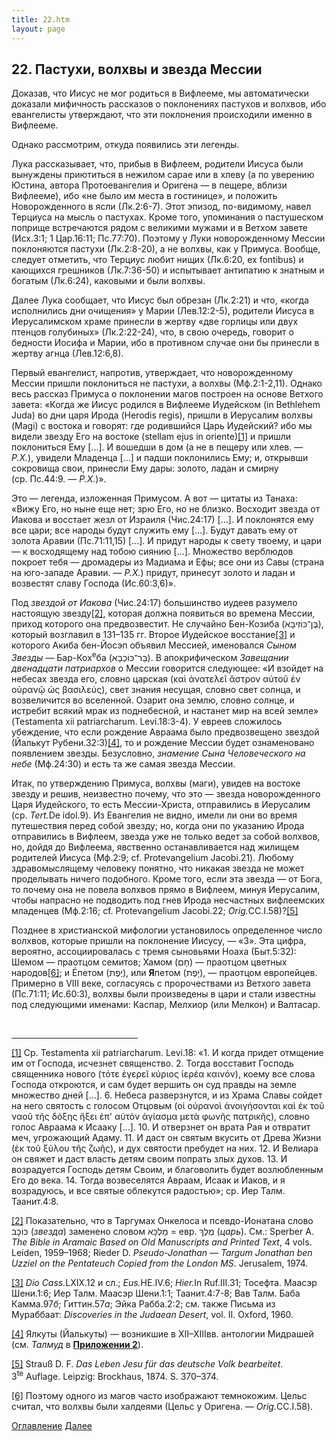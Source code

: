 ```yaml
---
title: 22.htm
layout: page
---
```




<title>Руслан Хазарзар. Сын Человеческий. Глава двадцать вторая</title>


<h2>22. Пастухи, волхвы и звезда Мессии</h2>

<p>Доказав, что Иисус не мог родиться в Вифлееме, мы автоматически доказали
мифичность рассказов о поклонениях пастухов и волхвов, ибо евангелисты
утверждают, что эти поклонения происходили именно в Вифлееме.</p>

<p>Однако рассмотрим, откуда появились эти легенды.</p>

<p>Лука рассказывает, что, прибыв в Вифлеем, родители Иисуса были вынуждены
приютиться в нежилом сарае или в хлеву (а по уверению Юстина, автора
Протоевангелия и Оригена — в пещере, вблизи Вифлееме), ибо «не было им места в
гостинице», и положить Новорожденного в ясли (Лк.2:6-7). Этот эпизод,
по-видимому, навел Терциуса на мысль о пастухах. Кроме того, упоминания о
пастушеском поприще встречаются рядом с великими мужами и в Ветхом завете
(Исх.3:1; 1&nbsp;Цар.16:11; Пс.77:70). Поэтому у Луки новорожденному Мессии
поклоняются пастухи (Лк.2:8-20), а не волхвы, как у Примуса. Вообще, следует
отметить, что Терциус любит нищих (Лк.6:20, ex&nbsp;fontibus) и кающихся
грешников (Лк.7:36-50) и испытывает антипатию к знатным и богатым (Лк.6:24),
каковыми и были волхвы.</p>

<p style='margin-bottom:6.0pt'>Далее Лука сообщает, что Иисус был обрезан
(Лк.2:21) и что, «когда исполнились дни очищения» у Марии (Лев.12:2-5),
родители Иисуса в Иерусалимском храме принесли в жертву «две горлицы или двух
птенцов голубиных» (Лк.2:22-24), что, в свою очередь, говорит о бедности Иосифа
и Марии, ибо в противном случае они бы принесли в жертву агнца (Лев.12:6,8).</p>

<p>Первый евангелист, напротив, утверждает, что новорожденному Мессии пришли
поклониться не пастухи, а волхвы (Мф.2:1-2,11). Однако весь рассказ Примуса о
поклонении магов построен на основе Ветхого завета: «Когда же Иисус родился в
Вифлееме Иудейском (in Bethlehem Juda) во дни царя Ирода (Herodis regis),
пришли в Иерусалим волхвы (Magi) с востока и говорят: где родившийся Царь
Иудейский? ибо мы видели звезду Его на востоке (stellam ejus in oriente)<a
href="#_ftn1" name="_ftnref1">[1]</a> и пришли поклониться Ему&nbsp;[...]. И
вошедши в дом (а не в пещеру или хлев. — <i>Р.Х.</i>), увидели Младенца [...] и
падши поклонились Ему; и, открывши сокровища свои, принесли Ему дары: золото,
ладан и смирну (ср.&nbsp;Пс.44:9. — <i>Р.Х.</i>)».</p>

<p>Это — легенда, изложенная Примусом. А вот — цитаты из Танаха: «Вижу Его, но
ныне еще нет; зрю Его, но не близко. Восходит звезда от Иакова и восстает жезл
от Израиля (Чис.24:17)&nbsp;[...]. И поклонятся ему все цари; все народы будут
служить ему&nbsp;[...]. Будут давать ему от золота Аравии
(Пс.71:11,15)&nbsp;[...]. И придут народы к свету твоему, и цари — к
восходящему над тобою сиянию [...]. Множество верблюдов покроет тебя —
дромадеры из Мадиама и Ефы; все они из Савы (страна на юго-западе Аравии. —
<i>Р.Х.</i>) придут, принесут золото и ладан и возвестят славу
Господа&nbsp;(Ис.60:3,6)».</p>

<p>Под <i>звездой от Иакова</i> (Чис.24:17) большинство иудеев разумело
настоящую звезду<a href="#_ftn2" name="_ftnref2">[2]</a>, которая должна
появиться во времена Мессии, приход которого она предвозвестит. Не случайно
Бен-Козиба <span dir=RTL>(&#1489;&#1468;&#1462;&#1503;&#1470;&#1499;&#1468;&#1493;&#1465;&#1494;&#1460;&#1497;&#1489;&#1464;&#1488;)</span><span
dir=LTR></span><span dir=LTR></span>, который возглавил в 131–135 гг. Второе
Иудейское восстание<a href="#_ftn3" name="_ftnref3">[3]</a> и которого Акиба
бен-Йосэп объявил Мессией, именовался <i>Сыном Звезды</i> —
Бар-Кох<sup>е</sup>ба <span dir=rtl>(&#1489;&#1468;&#1463;&#1512;&#1470;&#1499;&#1468;&#1493;&#1465;&#1499;&#1456;&#1489;&#1464;&#1488;)</span><span
dir=ltr></span><span dir=ltr></span>. В апокрифическом <i>Завещании двенадцати
патриархов</i> о Мессии говорится следующее: «И взойдет на небесах звезда его,
словно царская (<span class=g>&#954;&#945;&#8054;
&#7936;&#957;&#945;&#964;&#949;&#955;&#949;&#8150;
&#7940;&#963;&#964;&#961;&#959;&#957; &#945;&#8016;&#964;&#959;&#8166;
&#7952;&#957; &#959;&#8016;&#961;&#945;&#957;&#8183; &#8033;&#962;
&#946;&#945;&#963;&#953;&#955;&#949;&#8059;&#962;</span>), свет знания несущая,
словно свет солнца, и возвеличится во вселенной. Озарит она землю, словно
солнце, и истребит всякий мрак из поднебесной, и настанет мир на всей земле»
(Testamenta xii patriarcharum. Levi.18:3-4). У евреев сложилось убеждение, что
если рождение Авраама было предвозвещено звездой (Йалькут Рубени.32:3)<a
href="#_ftn4" name="_ftnref4">[4]</a>, то и рождение Мессии будет ознаменовано
появлением звезды. Безусловно, <i>знамение Сына Человеческого на небе</i>
(Мф.24:30) и есть та же самая звезда Мессии.</p>

<p>Итак, по утверждению Примуса, волхвы (маги), увидев на востоке звезду и
решив, неизвестно почему, что это — звезда новорожденного Царя Иудейского, то
есть Мессии-Христа, отправились в Иерусалим
(ср.&nbsp;<i>Tert.</i>De&nbsp;idol.9). Из Евангелия не видно, имели ли они во
время путешествия перед собой звезду; но, когда они по указанию Ирода
отправились в Вифлеем, звезда уже не только ведет за собой волхвов, но, дойдя
до Вифлеема, явственно останавливается над жилищем родителей Иисуса (Мф.2:9;
cf.&nbsp;Protevangelium Jacobi.21). Любому здравомыслящему человеку понятно,
что никакая звезда не может проделывать ничего подобного. Кроме того, если эта
звезда — от Бога, то почему она не повела волхвов прямо в Вифлеем, минуя
Иерусалим, чтобы напрасно не подводить под гнев Ирода несчастных вифлеемских
младенцев (Мф.2:16; cf.&nbsp;Protevangelium Jacobi.22; <i>Orig.</i>CC.I.58)?<a
href="#_ftn5" name="_ftnref5">[5]</a></p>

<p>Позднее в христианской мифологии установилось определенное число волхвов,
которые пришли на поклонение Иисусу, — «3». Эта цифра, вероятно,
ассоциировалась с тремя сыновьями Ноаха (Быт.5:32): Шемом — праотцом семитов;
Хамом (<span dir=RTL></span>&#1495;&#1464;&#1501;<span dir=LTR></span>) —
праотцом цветных народов<a href="#_ftn6" name="_ftnref6">[6]</a>; и <span
font face="Times New Roman">&Eacute;</font>петом (<span
dir=RTL></span>&#1497;&#1462;&#1508;&#1462;&#1514;<span dir=LTR></span>), или
<b>Я</b>петом (<span dir=RTL></span>&#1497;&#1464;&#1508;&#1462;&#1514;<span
dir=LTR></span>), — праотцом европейцев. Примерно в&nbsp;VIII&nbsp;веке,
согласуясь с пророчествами из Ветхого завета (Пс.71:11; Ис.60:3), волхвы были
произведены в цари и стали известны под следующими именами: Каспар, Мелхиор
(или Мелкон) и Валтасар.</p>
<p>&nbsp;</p>

<hr align="left" width="40%">

<p class=s><a href="#_ftnref1" name="_ftn1">[1]</a> Ср. Testamenta xii
patriarcharum. Levi.18: «1.&nbsp;И когда придет отмщение им от Господа,
исчезнет священство. 2.&nbsp;Тогда восставит Господь священника нового (<span
class=g>&#964;&#8057;&#964;&#949; &#7952;&#947;&#949;&#961;&#949;&#8150;
&#954;&#8059;&#961;&#953;&#959;&#962; &#7985;&#949;&#961;&#8051;&#945;
&#954;&#945;&#953;&#957;&#8057;&#957;</span>), коему все слова Господа
откроются, и сам будет вершить он суд правды на земле множество
дней&nbsp;[...]. 6.&nbsp;Небеса разверзнутся, и из Храма Славы сойдет на него
святость с голосом Отцовым (<span class=g>&#959;&#7985;
&#959;&#8016;&#961;&#945;&#957;&#959;&#8054;
&#7936;&#957;&#959;&#953;&#947;&#8053;&#963;&#959;&#957;&#964;&#945;&#953;
&#954;&#945;&#8054; &#7952;&#954; &#964;&#959;&#8166; &#957;&#945;&#959;&#8166;
&#964;&#8134;&#962; &#948;&#8057;&#958;&#951;&#962; &#7973;&#958;&#949;&#953;
&#7952;&#960;' &#945;&#8016;&#964;&#8056;&#957;
&#7937;&#947;&#8055;&#945;&#963;&#956;&#945; &#956;&#949;&#964;&#8048;
&#966;&#969;&#957;&#8134;&#962;
&#960;&#945;&#964;&#961;&#953;&#954;&#8134;&#962;</span>), словно голос Авраама
к Исааку&nbsp;[...]. 10.&nbsp;И отверзнет он врата Рая и отвратит меч,
угрожающий Адаму. 11.&nbsp;И даст он святым вкусить от Древа Жизни (<span
class=g>&#7952;&#954; &#964;&#959;&#8166; &#958;&#8059;&#955;&#959;&#965;
&#964;&#8134;&#962; &#950;&#969;&#8134;&#962;</span>), и дух святости пребудет
на них. 12.&nbsp;И Велиара он свяжет и даст власть детям своим попрать злых
духов. 13.&nbsp;И возрадуется Господь детям Своим, и благоволить будет
возлюбленным Его до века. 14.&nbsp;Тогда возвеселятся Авраам, Исаак и Иаков, и
я возрадуюсь, и все святые облекутся радостью»; ср. Иер Талм. Таанит.4:8.</p>

<p class=s><a href="#_ftnref2" name="_ftn2">[2]</a> Показательно, что в
Таргумах Онкелоса и псевдо-Ионатана слово <span
dir=RTL>&#1499;&#1468;&#1493;&#1465;&#1499;&#1464;&#1489;</span><span
dir=LTR></span><span dir=LTR></span> (<i>звезда</i>) заменено словом <span
dir=RTL>&#1502;&#1463;&#1500;&#1456;&#1499;&#1468;&#1464;&#1488;</span><span
dir=LTR></span><span dir=LTR></span> = евр. <span
dir=RTL>&#1502;&#1462;&#1500;&#1462;&#1498;&#1456;</span><span
dir=LTR></span><span dir=LTR></span> (<i>царь</i>). См.: Sperber&nbsp;A.
<i>The Bible in Aramaic Based on Old Manuscripts and Printed Text</i>,
4&nbsp;vols. Leiden, 1959–1968; Rieder&nbsp;D. <i>Pseudo-Jonathan —
Targum Jonathan ben Uzziel on the Pentateuch Copied from the London MS</i>.
Jerusalem,&nbsp;1974.</p>

<p class=s><a href="#_ftnref3" name="_ftn3">[3]</a> <i>Dio Cass.</i>LXIX.12
и&nbsp;сл.; <i>Eus.</i>HE.IV.6; <i>Hier.</i>In&nbsp;Ruf.III.31; Тосефта. Маасэр
Шени.1:6; Иер Талм. Маасэр Шени.1:1; Таанит.4:7-8; Вав Талм. Баба
Камма.97<i>б</i>; Гиттин.57<i>а</i>; Эйка Рабба.2:2; см. также Письма из
Мураббаат: <i>Discoveries in the Judaean Desert</i>, vol.&nbsp;II.
Oxford,&nbsp;1960.</p>

<p class=s><a href="#_ftnref4" name="_ftn4">[4]</a> Ялкуты (Йалькуты) —
возникшие в&nbsp;XII–XIIIвв. антологии Мидрашей (см. <i>Талмуд</i> в <b><a
href="75#vneb">Приложении&nbsp;2</a></b>).</p>

<p class=s><a href="#_ftnref5" name="_ftn5">[5]</a> Strau&szlig;&nbsp;D.&nbsp;F.
<i>Das Leben Jesu f&uuml;r das deutsche Volk bearbeitet</i>.
3<sup>te</sup>&nbsp;Auflage. Leipzig: Brockhaus, 1874. S.&nbsp;370–374.</p>

<p class=s><a href="#_ftnref6" name="_ftn6">[6]</a> Поэтому одного из магов
часто изображают темнокожим. Цельс считал, что волхвы были халдеями (Цельс у
Оригена. — <i>Orig.</i>CC.I.58).</p>

<a href="index">Оглавление</a> <a href="23">Далее</a>

